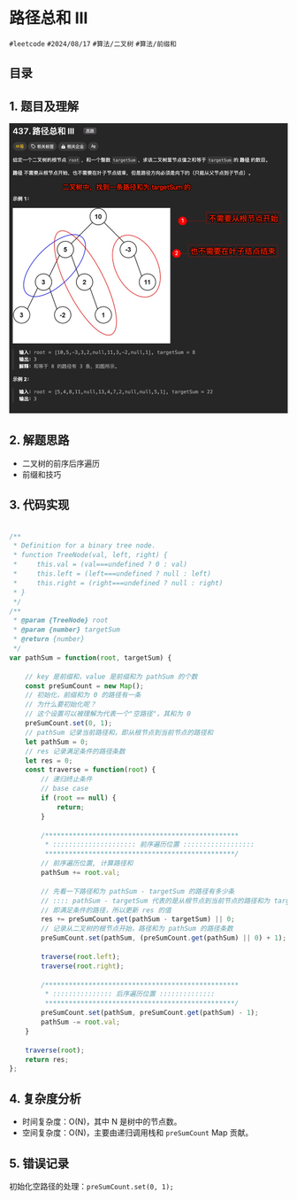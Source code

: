 
# 路径总和 III


`#leetcode`   `#2024/08/17` `#算法/二叉树` `#算法/前缀和` 


## 目录
<!-- toc -->
 ## 1. 题目及理解 

![图片&文件](./files/Pastedimage20240817143510.png)

## 2. 解题思路

- 二叉树的前序后序遍历
- 前缀和技巧

## 3. 代码实现

```javascript

/**
 * Definition for a binary tree node.
 * function TreeNode(val, left, right) {
 *     this.val = (val===undefined ? 0 : val)
 *     this.left = (left===undefined ? null : left)
 *     this.right = (right===undefined ? null : right)
 * }
 */
/**
 * @param {TreeNode} root
 * @param {number} targetSum
 * @return {number}
 */
var pathSum = function(root, targetSum) {

    // key 是前缀和，value 是前缀和为 pathSum 的个数
    const preSumCount = new Map();
    // 初始化，前缀和为 0 的路径有一条
    // 为什么要初始化呢？
    // 这个设置可以被理解为代表一个"空路径"，其和为 0
    preSumCount.set(0, 1);
    // pathSum 记录当前路径和，即从根节点到当前节点的路径和
    let pathSum = 0;
    // res 记录满足条件的路径条数
    let res = 0;
    const traverse = function(root) {
        // 递归终止条件
        // base case
        if (root == null) {
            return;
        }

        /*************************************************
         * ::::::::::::::::::::: 前序遍历位置 ::::::::::::::::::
         ************************************************/
        // 前序遍历位置, 计算路径和
        pathSum += root.val;

        // 先看一下路径和为 pathSum - targetSum 的路径有多少条
        // :::: pathSum - targetSum 代表的是从根节点到当前节点的路径和为 targetSum
        // 即满足条件的路径，所以更新 res 的值
        res += preSumCount.get(pathSum - targetSum) || 0;
        // 记录从二叉树的根节点开始，路径和为 pathSum 的路径条数
        preSumCount.set(pathSum, (preSumCount.get(pathSum) || 0) + 1);

        traverse(root.left);
        traverse(root.right);

        /*************************************************
         * ::::::::::::::: 后序遍历位置 ::::::::::::::
         ************************************************/
        preSumCount.set(pathSum, preSumCount.get(pathSum) - 1);
        pathSum -= root.val;
    }

    traverse(root);
    return res;
};


```

## 4. 复杂度分析

- 时间复杂度：O(N)，其中 N 是树中的节点数。
- 空间复杂度：O(N)，主要由递归调用栈和 `preSumCount` Map 贡献。

## 5. 错误记录

初始化空路径的处理：`preSumCount.set(0, 1);`

